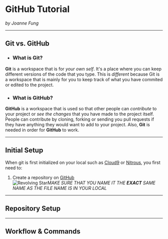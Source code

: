 # GitHub Tutorial

_by Joanne Fung_

---
## Git vs. GitHub
* ### What is Git?

 **Git** is a workspace that is for _your own self_. It's a place where you can keep different versions of the code that you type. This is _different_ because Git is a workspace that is mainly for you to keep track of what you have commited or edited to the project.

* ### What is GitHub?

 **GitHub** is a workspace that is used so that other people can _contribute_ to your project or _see the changes_ that you have made to the project itself. People can contribute by cloning, forking or sending you pull requests if they have anything they would want to add to your project. Also, **Git** is needed in order for **GitHub** to work.
    
---
## Initial Setup

When git is first initialized on your local such as [Cloud9](https://c9.io) or [Nitrous](https://nitrous.io), you first need to:

1. Create a repository on [GitHub](https://github.com)  
![Revolving Star](gold-star-animation9.gif=100x)_MAKE SURE THAT YOU NAME IT THE **EXACT** SAME NAME AS THE FILE NAME IS IN YOUR LOCAL_

---
## Repository Setup



---
## Workflow & Commands